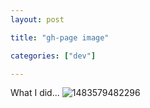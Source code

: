 ```yaml
---
layout: post

title: "gh-page image"

categories: ["dev"]

---
```


What I did...
![1483579482296](https://cloud.githubusercontent.com/assets/24484117/21679545/181bb460-d388-11e6-974e-e69892e8a0bb.jpg)














